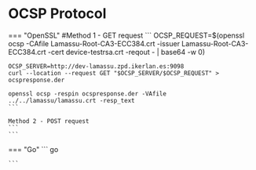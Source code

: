 # OCSP Protocol

=== "OpenSSL"
    #Method 1 - GET request
    ```
    OCSP_REQUEST=$(openssl ocsp -CAfile Lamassu-Root-CA3-ECC384.crt -issuer Lamassu-Root-CA3-ECC384.crt -cert device-testrsa.crt -reqout - | base64 -w 0)
    
    OCSP_SERVER=http://dev-lamassu.zpd.ikerlan.es:9098
    curl --location --request GET "$OCSP_SERVER/$OCSP_REQUEST" > ocspresponse.der

    openssl ocsp -respin ocspresponse.der -VAfile ../../lamassu/lamassu.crt -resp_text
    ```

    Method 2 - POST request
    ```
    ```

=== "Go"
    ``` go

    ```
    